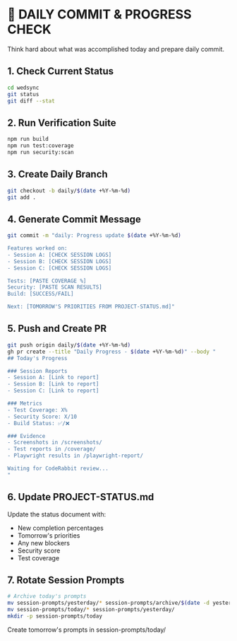 # 📅 DAILY COMMIT & PROGRESS CHECK

Think hard about what was accomplished today and prepare daily commit.

## 1. Check Current Status
```bash
cd wedsync
git status
git diff --stat
```

## 2. Run Verification Suite
```bash
npm run build
npm run test:coverage
npm run security:scan
```

## 3. Create Daily Branch
```bash
git checkout -b daily/$(date +%Y-%m-%d)
git add .
```

## 4. Generate Commit Message
```bash
git commit -m "daily: Progress update $(date +%Y-%m-%d)

Features worked on:
- Session A: [CHECK SESSION LOGS]
- Session B: [CHECK SESSION LOGS]
- Session C: [CHECK SESSION LOGS]

Tests: [PASTE COVERAGE %]
Security: [PASTE SCAN RESULTS]
Build: [SUCCESS/FAIL]

Next: [TOMORROW'S PRIORITIES FROM PROJECT-STATUS.md]"
```

## 5. Push and Create PR
```bash
git push origin daily/$(date +%Y-%m-%d)
gh pr create --title "Daily Progress - $(date +%Y-%m-%d)" --body "
## Today's Progress

### Session Reports
- Session A: [Link to report]
- Session B: [Link to report]
- Session C: [Link to report]

### Metrics
- Test Coverage: X%
- Security Score: X/10
- Build Status: ✅/❌

### Evidence
- Screenshots in /screenshots/
- Test reports in /coverage/
- Playwright results in /playwright-report/

Waiting for CodeRabbit review...
"
```

## 6. Update PROJECT-STATUS.md
Update the status document with:
- New completion percentages
- Tomorrow's priorities
- Any new blockers
- Security score
- Test coverage

## 7. Rotate Session Prompts
```bash
# Archive today's prompts
mv session-prompts/yesterday/* session-prompts/archive/$(date -d yesterday +%Y-%m-%d)/ 2>/dev/null || true
mv session-prompts/today/* session-prompts/yesterday/
mkdir -p session-prompts/today
```

Create tomorrow's prompts in session-prompts/today/